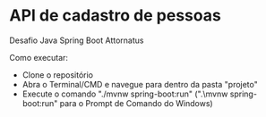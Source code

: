 # API de cadastro de pessoas
Desafio Java Spring Boot Attornatus

Como executar:

- Clone o repositório
- Abra o Terminal/CMD e navegue para dentro da pasta "projeto"
- Execute o comando "./mvnw spring-boot:run" (".\mvnw spring-boot:run" para o Prompt de Comando do Windows)
